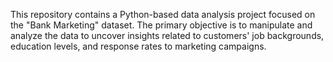 
This repository contains a Python-based data analysis project focused on the "Bank Marketing" dataset. The primary objective is to manipulate and analyze the data to uncover insights related to customers' job backgrounds, education levels, and response rates to marketing campaigns.
